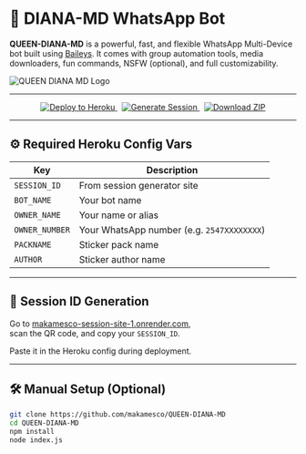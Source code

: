 # 🤖 DIANA-MD WhatsApp Bot

**QUEEN-DIANA-MD** is a powerful, fast, and flexible WhatsApp Multi-Device bot built using [Baileys](https://github.com/adiwajshing/Baileys). It comes with group automation tools, media downloaders, fun commands, NSFW (optional), and full customizability.

![QUEEN DIANA MD Logo](https://files.catbox.moe/ec4d4u.jpg)

---

<p align="center">
  <a href="https://heroku.com/deploy?template=https://github.com/makamesco/QUEEN-DIANA-MD">
    <img src="https://www.herokucdn.com/deploy/button.svg" alt="Deploy to Heroku"/>
  </a>
  &nbsp;
  <a href="https://makamesco-session-site-1.onrender.com">
    <img src="https://img.shields.io/badge/Generate-Session-green?style=for-the-badge&logo=whatsapp" alt="Generate Session"/>
  </a>
  &nbsp;
  <a href="https://github.com/makamesco/QUEEN-DIANA-MD/archive/refs/heads/main.zip">
    <img src="https://img.shields.io/badge/Download-ZIP-blue?style=for-the-badge&logo=github" alt="Download ZIP"/>
  </a>
</p>

---

## ⚙️ Required Heroku Config Vars

| Key            | Description                                                |
|----------------|------------------------------------------------------------|
| `SESSION_ID`   | From session generator site                                 |
| `BOT_NAME`     | Your bot name                                               |
| `OWNER_NAME`   | Your name or alias                                          |
| `OWNER_NUMBER` | Your WhatsApp number (e.g. `2547XXXXXXXX`)                  |
| `PACKNAME`     | Sticker pack name                                           |
| `AUTHOR`       | Sticker author name                                         |

---

## 🧩 Session ID Generation

Go to [makamesco-session-site-1.onrender.com](https://makamesco-session-site-1.onrender.com),  
scan the QR code, and copy your `SESSION_ID`.

Paste it in the Heroku config during deployment.

---

## 🛠 Manual Setup (Optional)

```bash
git clone https://github.com/makamesco/QUEEN-DIANA-MD
cd QUEEN-DIANA-MD
npm install
node index.js
